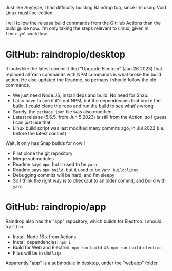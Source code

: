 Just like Anytype, I had difficulty building Raindrop too, since I'm using Void Linux musl libc edition.

I will follow the release build commands from the GitHub Actions than the build guide now. I'm only taking the steps relevant to Linux, given in `linux.yml` workflow.

# GitHub: raindropio/desktop
It looks like the latest commit titled "Upgrade Electron" (Jun 26 2023) that replaced all Yarn commands with NPM commands is what broke the build action. He also updated the Readme, so perhaps I should follow the old commands.

- We just need Node.JS, install deps and build. No need for Snap.
- I also have to see if it's not NPM, but the dependencies that broke the build. I could clone the repo and run the build to see what's wrong.
- Surely, the `package.json` file was also modified..
- Latest release (5.6.5, from Jun 5 2023) is still from the Action, so I guess I can just use that.
- Linux build script was last modified many commits ago, in Jul 2022 (i.e. before the latest commit)

Wait, it only has Snap builds for now!!

- First clone the git repository
- Merge submodules
- Readme says `npm`, but it used to be `yarn`
- Readme says `npm build`, but it used to be `yarn build:linux`
- Debugging commits will be hard, and I'm sleepy
- So I think the right way is to checkout to an older commit, and build with `yarn`.
# GitHub: raindropio/app
Raindrop also has the "app" repository, which builds for Electron. I should try it too.

- Install Node 16.x from Actions
- Install dependencies: `npm i`
- Build for Web and Electron: `npm run build && npm run build:electron`
- Files will be in dist/.zip

Apparently "app" is a submodule in desktop, under the "webapp" folder.